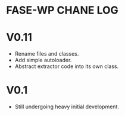 # FASE-WP CHANE LOG

# V0.11 
- Rename files and classes. 
- Add simple autoloader. 
- Abstract extractor code into its own class.

# V0.1
- Still undergoing heavy initial development.